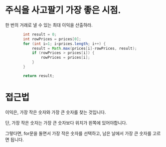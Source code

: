 # 주식을 사고팔기 가장 좋은 시점.

한 번의 거래로 낼 수 있는 최대 이익을 산출하라. 

```Java
        int result = 0;
        int rowPrices = prices[0];
        for (int i=1; i<prices.length; i++) {
            result = Math.max(prices[i]-rowPrices, result);
            if (rowPrices > prices[i]) {
                rowPrices = prices[i];
            }
        }

        return result;
```

# 접근법

이익은, 가장 작은 숫자와 가장 큰 숫자를 찾는 것입니다.

단, 가장 작은 숫자는 가장 큰 숫자보다 위치가 왼쪽에 있어야합니다.

그렇다면, for문을 돌면서 가장 작은 숫자를 선택하고, 남은 날에서 가장 큰 숫자를 고르면 됩니다.
